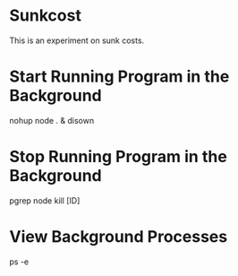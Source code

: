 # Sunkcost
This is an experiment on sunk costs.

# Start Running Program in the Background
nohup node . & disown

# Stop Running Program in the Background
pgrep node
kill [ID]

# View Background Processes
ps -e